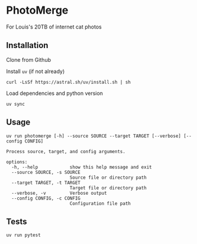 # PhotoMerge

For Louis's 20TB of internet cat photos

## Installation

Clone from Github

Install `uv` (if not already)

```[bash]
curl -LsSf https://astral.sh/uv/install.sh | sh
```

Load dependencies and python version

```[bash]
uv sync
```

## Usage

```[bash]
uv run photomerge [-h] --source SOURCE --target TARGET [--verbose] [--config CONFIG]

Process source, target, and config arguments.

options:
  -h, --help            show this help message and exit
  --source SOURCE, -s SOURCE
                        Source file or directory path
  --target TARGET, -t TARGET
                        Target file or directory path
  --verbose, -v         Verbose output
  --config CONFIG, -c CONFIG
                        Configuration file path
```

## Tests

```[bash]
uv run pytest
```
